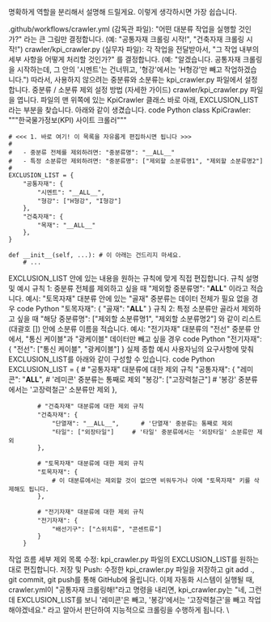 명확하게 역할을 분리해서 설명해 드릴게요. 이렇게 생각하시면 가장 쉽습니다.

.github/workflows/crawler.yml (감독관 파일): "어떤 대분류 작업을 실행할 것인가?" 라는 큰 그림만 결정합니다. (예: "공통자재 크롤링 시작!", "건축자재 크롤링 시작!")
crawler/kpi_crawler.py (실무자 파일): 각 작업을 전달받아서, "그 작업 내부의 세부 사항을 어떻게 처리할 것인가?" 를 결정합니다. (예: "알겠습니다. 공통자재 크롤링을 시작하는데, 그 안의 '시멘트'는 건너뛰고, '형강'에서는 'H형강'만 빼고 작업하겠습니다.")
따라서, 사용하지 않으려는 중분류와 소분류는 kpi_crawler.py 파일에서 설정합니다.
중분류 / 소분류 제외 설정 방법 (자세한 가이드)
crawler/kpi_crawler.py 파일을 엽니다.
파일의 맨 위쪽에 있는 KpiCrawler 클래스 바로 아래, EXCLUSION_LIST 라는 부분을 찾습니다. 아래와 같이 생겼습니다.
code
Python
class KpiCrawler:
    """한국물가정보(KPI) 사이트 크롤러"""

    # <<< 1. 바로 여기! 이 목록을 자유롭게 편집하시면 됩니다 >>>
    #
    #   - 중분류 전체를 제외하려면: "중분류명": "__ALL__"
    #   - 특정 소분류만 제외하려면: "중분류명": ["제외할 소분류명1", "제외할 소분류명2"]
    #
    EXCLUSION_LIST = {
        "공통자재": {
            "시멘트": "__ALL__",
            "형강": ["H형강", "I형강"]
        },
        "건축자재": {
            "목재": "__ALL__"
        },
    }

    def __init__(self, ...): # 이 아래는 건드리지 마세요.
        # ...
EXCLUSION_LIST 안에 있는 내용을 원하는 규칙에 맞게 직접 편집합니다.
규칙 설명 및 예시
규칙 1: 중분류 전체를 제외하고 싶을 때
"제외할 중분류명": "__ALL__" 이라고 적습니다.
예시: "토목자재" 대분류 안에 있는 "골재" 중분류는 데이터 전체가 필요 없을 경우
code
Python
"토목자재": {
    "골재": "__ALL__"
}
규칙 2: 특정 소분류만 골라서 제외하고 싶을 때
"해당 중분류명": ["제외할 소분류명1", "제외할 소분류명2"] 와 같이 리스트(대괄호 []) 안에 소분류 이름을 적습니다.
예시: "전기자재" 대분류의 "전선" 중분류 안에서, "통신 케이블"과 "광케이블" 데이터만 빼고 싶을 경우
code
Python
"전기자재": {
    "전선": ["통신 케이블", "광케이블"]
}
실제 종합 예시
사용자님의 요구사항에 맞춰 EXCLUSION_LIST를 아래와 같이 구성할 수 있습니다.
code
Python
EXCLUSION_LIST = {
            # "공통자재" 대분류에 대한 제외 규칙
            "공통자재": {
                "레미콘": "__ALL__",      # '레미콘' 중분류는 통째로 제외
                "봉강": ["고장력철근"]   # '봉강' 중분류에서는 '고장력철근' 소분류만 제외
            },
            
            # "건축자재" 대분류에 대한 제외 규칙
            "건축자재": {
                "단열재": "__ALL__",      # '단열재' 중분류는 통째로 제외
                "타일": ["외장타일"]     # '타일' 중분류에서는 '외장타일' 소분류만 제외
            },

            # "토목자재" 대분류에 대한 제외 규칙
            "토목자재": {
                # 이 대분류에서는 제외할 것이 없으면 비워두거나 아예 "토목자재" 키를 삭제해도 됩니다.
            },
            
            # "전기자재" 대분류에 대한 제외 규칙
            "전기자재": {
                "배선기구": ["스위치류", "콘센트류"]
            }
        }
작업 흐름
세부 제외 목록 수정: kpi_crawler.py 파일의 EXCLUSION_LIST를 원하는 대로 편집합니다.
저장 및 Push: 수정한 kpi_crawler.py 파일을 저장하고 git add ., git commit, git push를 통해 GitHub에 올립니다.
이제 자동화 시스템이 실행될 때, crawler.yml이 "공통자재 크롤링해!"라고 명령을 내리면, kpi_crawler.py는 "네, 그런데 EXCLUSION_LIST를 보니 '레미콘'은 빼고, '봉강'에서는 '고장력철근'을 빼고 작업해야겠네요." 라고 알아서 판단하여 지능적으로 크롤링을 수행하게 됩니다.
\

